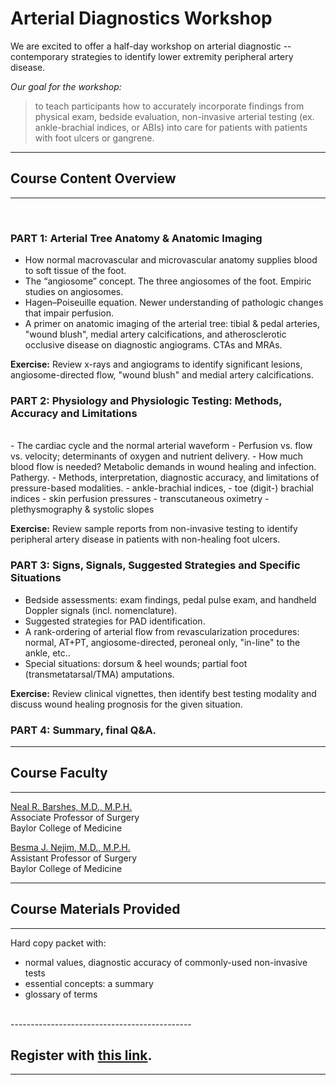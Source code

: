 <head>
<!-- Global site tag (gtag.js) - Google Analytics -->
<script async src="https://www.googletagmanager.com/gtag/js?id=G-YPLVGC5FDP"></script>
<script>
  window.dataLayer = window.dataLayer || [];
  function gtag(){dataLayer.push(arguments);}
  gtag('js', new Date());

  gtag('config', 'G-YPLVGC5FDP');
</script>
</head>

# Arterial Diagnostics Workshop

We are excited to offer a half-day workshop on arterial diagnostic -- contemporary strategies to identify lower extremity peripheral artery disease. 

*Our goal for the workshop:* 
> to teach participants how to accurately incorporate findings from physical exam, bedside evaluation, non-invasive arterial testing (ex. ankle-brachial indices, or ABIs) into care for patients with patients with foot ulcers or gangrene.

---------------------------------------------
## Course Content Overview
---------------------------------------------
<br>

### PART 1: Arterial Tree Anatomy & Anatomic Imaging

- How normal macrovascular and microvascular anatomy supplies blood to soft tissue of the foot. 
- The “angiosome” concept. The three angiosomes of the foot. Empiric studies on angiosomes.
- Hagen–Poiseuille equation. Newer understanding of pathologic changes that impair perfusion.
- A primer on anatomic imaging of the arterial tree: tibial & pedal arteries, "wound blush", medial artery calcifications, and atherosclerotic occlusive disease on diagnostic angiograms. CTAs and MRAs.

<b>Exercise:</b> Review x-rays and angiograms to identify significant lesions, angiosome-directed flow, "wound blush" and medial artery calcifications.



### PART 2: Physiology and Physiologic Testing: Methods, Accuracy and Limitations
<br>
- The cardiac cycle and the normal arterial waveform
- Perfusion vs. flow vs. velocity; determinants of oxygen and nutrient delivery.
- How much blood flow is needed? Metabolic demands in wound healing and infection. Pathergy.
- Methods, interpretation, diagnostic accuracy, and limitations of pressure-based modalities.
  - ankle-brachial indices, 
  - toe (digit-) brachial indices
  - skin perfusion pressures
  - transcutaneous oximetry
  - plethysmography & systolic slopes

<b>Exercise:</b> Review sample reports from non-invasive testing to identify peripheral artery disease in patients with non-healing foot ulcers.



### PART 3: Signs, Signals, Suggested Strategies and Specific Situations

- Bedside assessments: exam findings, pedal pulse exam, and handheld Doppler signals (incl. nomenclature).
- Suggested strategies for PAD identification.
- A rank-ordering of arterial flow from revascularization procedures: normal, AT+PT, angiosome-directed, peroneal only, "in-line" to the ankle, etc..
- Special situations: dorsum & heel wounds; partial foot (transmetatarsal/TMA) amputations.

<b>Exercise:</b> Review clinical vignettes, then identify best testing modality and discuss wound healing prognosis for the given situation. 


### PART 4: Summary, final Q&A.


---------------------------------------------
## Course Faculty
---------------------------------------------

[Neal R. Barshes, M.D., M.P.H.](https://www.bcm.edu/people-search/neal-barshes-18065)<br>
Associate Professor of Surgery<br>
Baylor College of Medicine<br>

[Besma J. Nejim, M.D., M.P.H.](https://www.bcm.edu/people-search/besma-nejim-156031)<br>
Assistant Professor of Surgery<br>
Baylor College of Medicine<br>

---------------------------------------------
## Course Materials Provided
---------------------------------------------

Hard copy packet with:
- normal values, diagnostic accuracy of commonly-used non-invasive tests
- essential concepts: a summary
- glossary of terms

<br>
---------------------------------------------

## Register with [this link](www.surveymonkey.com/r/8HWZKPQ).
---------------------------------------------
<br>
<br>
<br>

